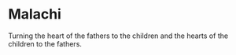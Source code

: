 # Malachi
Turning the heart of the fathers to the children and the hearts of the children to the fathers.

